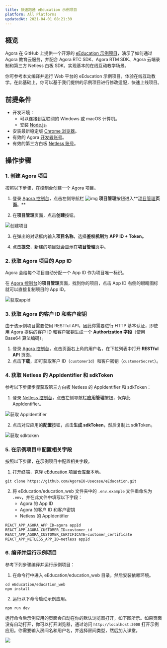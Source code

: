 ```yaml
---
title: 快速跑通 eEducation 示例项目
platform: All Platforms
updatedAt: 2021-04-01 08:21:39
---
```

## 概览

Agora 在 GitHub 上提供一个开源的 [eEducation 示例项目](https://github.com/AgoraIO-Usecase/eEducation)，演示了如何通过 Agora 教育云服务，并配合 Agora RTC SDK、Agora RTM SDK、Agora 云端录制和第三方 Netless 白板 SDK，实现基本的在线互动教学场景。

你可参考本文编译并运行 Web 平台的 eEducation 示例项目，体验在线互动教学。在此基础上，你可以基于我们提供的示例项目进行修改适配，快速上线项目。

## 前提条件

- 开发环境：
  - 可以连接到互联网的 Windows 或 macOS 计算机。
  - 安装 [Node.js](https://nodejs.org/)。
- 安装最新稳定版 [Chrome 浏览器](https://www.google.cn/chrome/)。
- 有效的 Agora [开发者账号](https://docs.agora.io/cn/Agora%20Platform/sign_in_and_sign_up)。
- 有效的第三方白板 [Netless 账号](https://console.netless.link/zh-CN/login/)。

## 操作步骤

### 1. 创建 Agora 项目 

按照以下步骤，在控制台创建一个 Agora 项目。

1. 登录 [Agora 控制台](https://console.agora.io/)，点击左侧导航栏 ![img](https://web-cdn.agora.io/docs-files/1594283671161) **项目管理**按钮进入**[项目管理](https://dashboard.agora.io/projects)**页面**。**

2. 在**项目管理**页面，点击**创建**按钮。

 ![创建项目](https://web-cdn.agora.io/docs-files/1594287028966)

3. 在弹出的对话框内输入**项目名称**，选择**鉴权机制**为 **APP ID + Token。**

4. 点击**提交**，新建的项目就会显示在**项目管理**页中。

### 2. 获取 Agora 项目的 App ID

Agora 会给每个项目自动分配一个 App ID 作为项目唯一标识。

在 [Agora 控制台](https://console.agora.io/)的**项目管理**页面，找到你的项目，点击 App ID 右侧的眼睛图标就可以直接复制项目的 App ID。

![获取appid](https://web-cdn.agora.io/docs-files/1603974707121)

### 3. 获取 Agora 的客户 ID 和客户密钥

由于该示例项目需要使用 RESTful API，因此你需要进行 HTTP 基本认证，即使用 Agora 提供的客户 ID 和客户密钥生成一个 **Authorization 字段**（使用 Base64 算法编码）。

1. 登录 [Agora 控制台](https://console.agora.io/)，点击页面右上角的用户名，在下拉列表中打开 **RESTful API** 页面。
2. 点击**下载**，即可获取客户 ID（`customerId`）和客户密钥（`customerSecret`）。

### 4. 获取 Netless 的 AppIdentifier 和 sdkToken


参考以下步骤步骤获取第三方白板 Netless 的 AppIdentifier 和 sdkToken：

1. 登录 [Netless 控制台](https://console.netless.link/)，点击左侧导航栏**应用管理**按钮，保存此 AppIdentifier。 

 ![获取 AppIdentifier](https://web-cdn.agora.io/docs-files/1603975237931)

2. 点击对应应用的**配置**按钮，点击**生成 sdkToken**，然后复制此 sdkToken。

 ![获取 sdktoken](https://web-cdn.agora.io/docs-files/1603975258941)

### 5. 在示例项目中配置相关字段

按照以下步骤，在示例项目中配置相关字段。

1. 打开终端，克隆 [eEducation 项目](https://github.com/AgoraIO-Usecase/eEducation)仓库至本地。
```
git clone https://github.com/AgoraIO-Usecase/eEducation.git
```

2. 将 eEducation/education_web 文件夹中的 `.env.example` 文件重命名为 `.env`，并在此文件中填写以下字段：
   - Agora 的 App ID
   - Agora 的客户 ID 和客户密钥
   - Netless 的 AppIdentifier

  ```ts
REACT_APP_AGORA_APP_ID=agora appId
REACT_APP_AGORA_CUSTOMER_ID=customer_id
REACT_APP_AGORA_CUSTOMER_CERTIFICATE=customer_certificate
REACT_APP_NETLESS_APP_ID=netless appId
```

### 6. 编译并运行示例项目

参考下列步骤编译并运行示例项目：

1. 在命令行中进入 eEducation/education_web 目录，然后安装依赖环境。
```
cd eEducation/education_web
npm install
```

2. 运行以下命令启动示例应用。
```
npm run dev
```
运行命令后示例应用的页面会自动在你的默认浏览器打开，如下图所示。如果页面没有自动打开，你可以打开浏览器，通过访问 `http://localhost:3000` 打开示例应用。你需要输入房间名和用户名，并选择房间类型，然后加入课堂。

 ![](https://web-cdn.agora.io/docs-files/1604042695033)